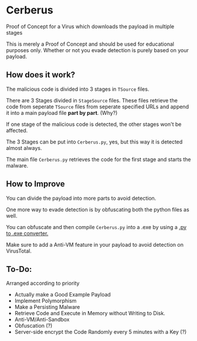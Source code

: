 # Cerberus
Proof of Concept for a Virus which downloads the payload in multiple stages

This is merely a Proof of Concept and should be used for educational purposes only.
Whether or not you evade detection is purely based on your payload.


  

## How does it work?

The malicious code is divided into 3 stages in `TSource` files.

There are 3 Stages divided in `StageSource` files. These files retrieve the code from seperate `TSource` files from seperate specified URLs and append it into a main payload file **part by part**. (Why?)

If one stage of the malicious code is detected, the other stages won't be affected. 

The 3 Stages can be put into `Cerberus.py`, yes, but this way it is detected almost always.

The main file `Cerberus.py` retrieves the code for the first stage and starts the malware.  


## How to Improve

You can divide the payload into more parts to avoid detection.

One more way to evade detection is by obfuscating both the python files as well.

You can obfuscate and then compile `Cerberus.py` into a .exe by using a [.py to .exe converter.](https://pypi.org/project/auto-py-to-exe/)

Make sure to add a Anti-VM feature in your payload to avoid detection on VirusTotal.

## To-Do:

Arranged according to priority

* Actually make a Good Example Payload
* Implement Polymorphism
* Make a Persisting Malware
* Retrieve Code and Execute in Memory without Writing to Disk.
* Anti-VM/Anti-Sandbox
* Obfuscation (?)
* Server-side encrypt the Code Randomly every 5 minutes with a Key (?)

